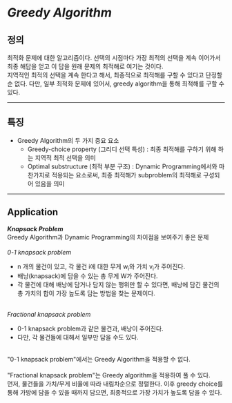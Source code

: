 ***Greedy Algorithm***
==
정의
--
최적화 문제에 대한 알고리즘이다.
선택의 시점마다 가장 최적의 선택을 계속 이어가서 최종 해답을 얻고 이 답을 원래 문제의 최적해로 여기는 것이다.
</br>지역적인 최적의 선택을 계속 한다고 해서, 최종적으로 최적해를 구할 수 있다고 단정할 순 없다. 다만, 일부 최적화 문제에 있어서, greedy algorithm을 통해 최적해를 구할 수 있다.
* * *
특징
--
* Greedy Algorithm의 두 가지 중요 요소
    * Greedy-choice property (그리디 선택 특성) : 최종 최적해를 구하기 위해 하는 지역적 최적 선택을 의미
    * Optimal substructure (최적 부분 구조) : Dynamic Programming에서와 마찬가지로 적용되는 요소로써, 최종 최적해가 subproblem의 최적해로 구성되어 있음을 의미
---
Application
--
***Knapsack Problem***
</br>Greedy Algorithm과 Dynamic Programming의 차이점을 보여주기 좋은 문제
</br>
</br>*0-1 knapsack problem*
* n 개의 물건이 있고, 각 물건 i에 대한 무게 w<sub>i</sub>와 가치 v<sub>i</sub>가 주어진다.
* 배낭(knapsack)에 담을 수 있는 총 무게 W가 주어진다.
* 각 물건에 대해 배낭에 담거나 담지 않는 행위만 할 수 있다면,
배낭에 담긴 물건의 총 가치의 합이 가장 높도록 담는 방법을 찾는 문제이다.

</br>*Fractional knapsack problem*
* 0-1 knapsack problem과 같은 물건과, 배낭이 주어진다.
* 다만, 각 물건들에 대해서 일부만 담을 수도 있다.

</br>
"0-1 knapsack problem"에서는 Greedy Algorithm을 적용할 수 없다. 
</br>
</br>"Fractional knapsack problem"는 Greedy algorithm을 적용하여 풀 수 있다.
</br>먼저, 물건들을 가치/무게 비율에 따라 내림차순으로 정렬한다.
이후 greedy choice를 통해 가방에 담을 수 있을 때까지 담으면, 최종적으로 가장 가치가 높도록 담을 수 있다.
